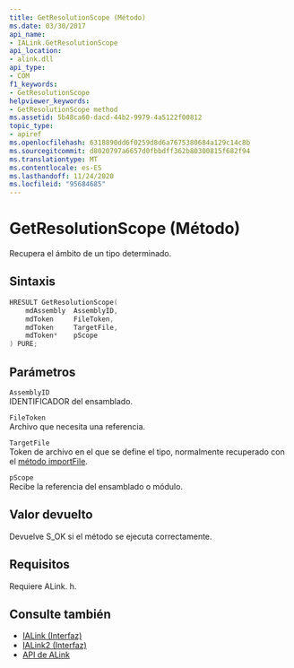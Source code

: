 ```yaml
---
title: GetResolutionScope (Método)
ms.date: 03/30/2017
api_name:
- IALink.GetResolutionScope
api_location:
- alink.dll
api_type:
- COM
f1_keywords:
- GetResolutionScope
helpviewer_keywords:
- GetResolutionScope method
ms.assetid: 5b48ca60-dacd-44b2-9979-4a5122f00812
topic_type:
- apiref
ms.openlocfilehash: 6318890dd6f0259d8d6a7675380684a129c14c8b
ms.sourcegitcommit: d8020797a6657d0fbbdff362b80300815f682f94
ms.translationtype: MT
ms.contentlocale: es-ES
ms.lasthandoff: 11/24/2020
ms.locfileid: "95684685"
---
```

# <a name="getresolutionscope-method"></a>GetResolutionScope (Método)

Recupera el ámbito de un tipo determinado.  
  
## <a name="syntax"></a>Sintaxis  
  
```cpp  
HRESULT GetResolutionScope(  
    mdAssembly  AssemblyID,  
    mdToken     FileToken,  
    mdToken     TargetFile,  
    mdToken*    pScope  
) PURE;  
```  
  
## <a name="parameters"></a>Parámetros  

 `AssemblyID`  
 IDENTIFICADOR del ensamblado.  
  
 `FileToken`  
 Archivo que necesita una referencia.  
  
 `TargetFile`  
 Token de archivo en el que se define el tipo, normalmente recuperado con el [método importFile](importfile-method.md).  
  
 `pScope`  
 Recibe la referencia del ensamblado o módulo.  
  
## <a name="return-value"></a>Valor devuelto  

 Devuelve S_OK si el método se ejecuta correctamente.  
  
## <a name="requirements"></a>Requisitos  

 Requiere ALink. h.  
  
## <a name="see-also"></a>Consulte también

- [IALink (Interfaz)](ialink-interface.md)
- [IALink2 (Interfaz)](ialink2-interface.md)
- [API de ALink](index.md)
